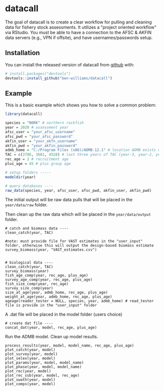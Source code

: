 # datacall

<!-- badges: start -->
<!-- badges: end -->

The goal of datacall is to create a clear workflow for pulling and cleaning data for fishery stock assessments.
It utilizes a "project oriented workflow" via RStudio.
You must be able to have a connection to the AFSC & AKFIN data servers (e.g., VPN if offsite), and have usernames/passwords setup.

## Installation

You can install the released version of datacall from [github](https://github.com/ben-williams/datacall) with:

``` r
# install.packages("devtools")
devtools::install_github("ben-williams/datacall")
```

## Example

This is a basic example which shows you how to solve a common problem:

``` r
library(datacall)

species = "NORK" # northern rockfish
year = 2020 # assessment year
afsc_user = "your_afsc_username"
afsc_pwd = "your_afsc_password"
akfin_user = "your_akfn_username"
akfin_pwd = "your_akfin_password"
admb_home = "C:/Program Files (x86)/ADMB-12.1" # location ADMB exists on *my* computer
TAC = c(3786, 3681, 4528) # last three years of TAC (year-3, year-2, year-1)
rec_age = 2 # recruitment age
plus_age = 45 # plus group age

# setup folders -----
modeldir(year)

# query databases ----
raw_data(species, year, afsc_user, afsc_pwd, akfin_user, akfin_pwd)
```

The initial output will be raw data pulls that will be placed in the  `year/data/raw` folder.

Then clean up the raw data which will be placed in the `year/data/output` folder.

```{r}
# catch and biomass data ----
clean_catch(year, TAC)

#note: must provide file for VAST estimates in the "user_input" folder, otherwise this will output the design-based biomass estimate
survey_biomass(year, "VAST_estimates.csv")


# biological data ----
clean_catch(year, TAC)
survey_biomass(year)
fish_age_comp(year, rec_age, plus_age)
survey_age_comp(year, rec_age, plus_age)
fish_size_comp(year, rec_age)
survey_size_comp(year)
size_at_age(year, admb_home, rec_age, plus_age)
weight_at_age(year, admb_home, rec_age, plus_age)
ageage(reader_tester = NULL, species, year, admb_home) # read_tester file is provide in the "user_input" folder

```

A .dat file will be placed in the model folder (users choice)

```{r}
# create dat file ----
concat_dat(year, model, rec_age, plus_age)
```

Run the ADMB model.
Clean up model results.

```{r}
process_results(year, model, model_name, rec_age, plus_age)
plot_catch(year, model)
plot_survey(year, model)
plot_selex(year, model)
plot_params(year, model, model_name)
plot_phase(year, model, model_name)
plot_rec(year, model)
plot_rec_ssb(year, model, rec_age)
plot_swath(year, model)
plot_comps(year, model)
```
